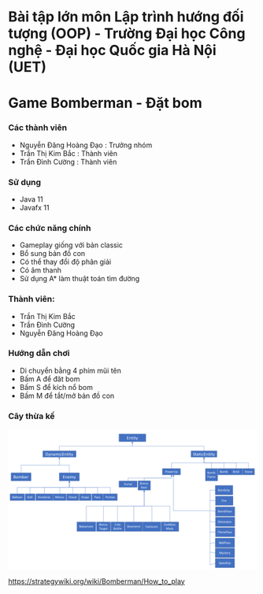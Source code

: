 # Bài tập lớn môn Lập trình hướng đối tượng (OOP) - Trường Đại học Công nghệ - Đại học Quốc gia Hà Nội (UET)
# Game Bomberman - Đặt bom

### Các thành viên
  - Nguyễn Đăng Hoàng Đạo : Trưởng nhóm
  - Trần Thị Kim Bắc : Thành viên
  - Trần Đình Cường : Thành viên

### Sử dụng
  - Java 11
  - Javafx 11

### Các chức năng chính
  - Gameplay giống với bản classic
  - Bổ sung bản đồ con
  - Có thể thay đổi độ phân giải
  - Có âm thanh
  - Sử dụng A* làm thuật toán tìm đường

### Thành viên:
- Trần Thị Kim Bắc
- Trần Đình Cường
- Nguyễn Đăng Hoàng Đạo

### Hướng dẫn chơi
- Di chuyển bằng 4 phím mũi tên
- Bấm A để đăt bom
- Bấm S để kích nổ bom
- Bấm M để tắt/mở bản đồ con

### Cây thừa kế
![](UML.png)

https://strategywiki.org/wiki/Bomberman/How_to_play

